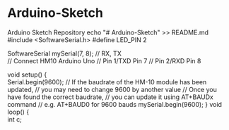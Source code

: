 # Arduino-Sketch
Arduino Sketch Repository
echo "# Arduino-Sketch" >> README.md
#include <SoftwareSerial.h>
#define LED_PIN 2

SoftwareSerial mySerial(7, 8); // RX, TX  
// Connect HM10      Arduino Uno
//     Pin 1/TXD          Pin 7
//     Pin 2/RXD          Pin 8

void setup() {  
  Serial.begin(9600);
  // If the baudrate of the HM-10 module has been updated,
  // you may need to change 9600 by another value
  // Once you have found the correct baudrate,
  // you can update it using AT+BAUDx command 
  // e.g. AT+BAUD0 for 9600 bauds
  mySerial.begin(9600);
}
void loop() {  
  int c;
